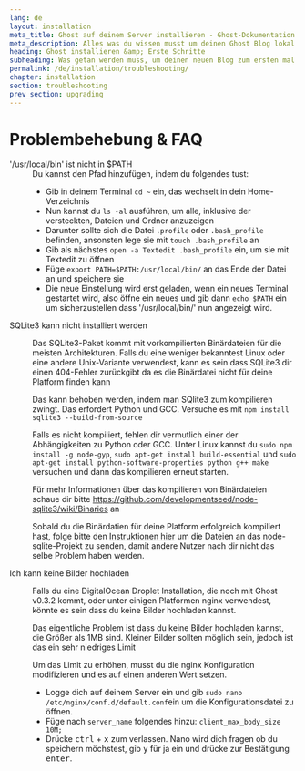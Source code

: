```yaml
---
lang: de
layout: installation
meta_title: Ghost auf deinem Server installieren - Ghost-Dokumentation
meta_description: Alles was du wissen musst um deinen Ghost Blog lokal oder auf deinem Server starten zu können.
heading: Ghost installieren &amp; Erste Schritte
subheading: Was getan werden muss, um deinen neuen Blog zum ersten mal einzurichten.
permalink: /de/installation/troubleshooting/
chapter: installation
section: troubleshooting
prev_section: upgrading
---
```


# Problembehebung & FAQ <a id="troubleshooting"></a>

<dl>
    <dt id="export-path">'/usr/local/bin' ist nicht in $PATH</dt>
    <dd>Du kannst den Pfad hinzufügen, indem du folgendes tust:
        <ul>
            <li>Gib in deinem Terminal <code>cd ~</code> ein, das wechselt in dein Home-Verzeichnis</li>
            <li>Nun kannst du <code>ls -al</code> ausführen, um alle, inklusive der versteckten, Dateien und Ordner anzuzeigen</li>
            <li>Darunter sollte sich die Datei <code class="path">.profile</code> oder <code class="path">.bash_profile</code> befinden, ansonsten lege sie mit <code>touch .bash_profile</code> an</li>
            <li>Gib als nächstes <code>open -a Textedit .bash_profile</code> ein, um sie mit Textedit zu öffnen</li>
            <li>Füge <code>export PATH=$PATH:/usr/local/bin/</code> an das Ende der Datei an und speichere sie</li>
            <li>Die neue Einstellung wird erst geladen, wenn ein neues Terminal gestartet wird, also öffne ein neues und gib dann <code>echo $PATH</code> ein um sicherzustellen dass '/usr/local/bin/' nun angezeigt wird.</li>
        </ul>
    </dd>
    <dt id="sqlite3-errors">SQLite3 kann nicht installiert werden</dt>
    <dd>
        <p>Das SQLite3-Paket kommt mit vorkompilierten Binärdateien für die meisten Architekturen. Falls du eine weniger bekanntest Linux oder eine andere Unix-Variante verwendest, kann es sein dass SQLite3 dir einen 404-Fehler zurückgibt da es die Binärdatei nicht für deine Platform finden kann</p>
        <p>Das kann behoben werden, indem man SQlite3 zum kompilieren zwingt. Das erfordert Python und GCC. Versuche es mit <code>npm install sqlite3 --build-from-source</code></p>
        <p>Falls es nicht kompiliert, fehlen dir vermutlich einer der Abhängigkeiten zu Python oder GCC. Unter Linux kannst du <code>sudo npm install -g node-gyp</code>, <code>sudo apt-get install build-essential</code> und <code>sudo apt-get install python-software-properties python g++ make</code> versuchen und dann das kompilieren erneut starten.</p>
        <p>Für mehr Informationen über das kompilieren von Binärdateien schaue dir bitte <a href="https://github.com/developmentseed/node-sqlite3/wiki/Binaries">https://github.com/developmentseed/node-sqlite3/wiki/Binaries</a> an</p>
        <p>Sobald du die Binärdatien für deine Platform erfolgreich kompiliert hast, folge bitte den <a href="https://github.com/developmentseed/node-sqlite3/wiki/Binaries#creating-new-binaries">Instruktionen hier</a> um die Dateien an das node-sqlite-Projekt zu senden, damit andere Nutzer nach dir nicht das selbe Problem haben werden.</p>
    </dd>
    <dt id="image-uploads">Ich kann keine Bilder hochladen</dt>
    <dd>
        <p>Falls du eine DigitalOcean Droplet Installation, die noch mit Ghost v0.3.2 kommt, oder unter einigen Platformen nginx verwendest, könnte es sein dass du keine Bilder hochladen kannst.</p>
        <p>Das eigentliche Problem ist dass du keine Bilder hochladen kannst, die Größer als 1MB sind. Kleiner Bilder sollten möglich sein, jedoch ist das ein sehr niedriges Limit</p>
        <p>Um das Limit zu erhöhen, musst du die nginx Konfiguration modifizieren und es auf einen anderen Wert setzen.</p>
        <ul>
            <li>Logge dich auf deinem Server ein und gib <code>sudo nano /etc/nginx/conf.d/default.conf</code>ein um die Konfigurationsdatei zu öffnen.</li>
            <li>Füge nach <code>server_name</code> folgendes hinzu: <code>client_max_body_size 10M;</code></li>
            <li>Drücke <kbd>ctrl</kbd> + <kbd>x</kbd> zum verlassen. Nano wird dich fragen ob du speichern möchstest, gib <kbd>y</kbd> für ja ein und drücke zur Bestätigung <kbd>enter</kbd>.</li>
        </ul>
    </dd>
</dl>

